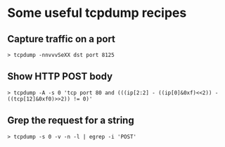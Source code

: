 # Some useful tcpdump recipes

## Capture traffic on a port

```
> tcpdump -nnvvvSeXX dst port 8125
```

## Show HTTP POST body
```
> tcpdump -A -s 0 'tcp port 80 and (((ip[2:2] - ((ip[0]&0xf)<<2)) - ((tcp[12]&0xf0)>>2)) != 0)'
```

## Grep the request for a string
```
> tcpdump -s 0 -v -n -l | egrep -i 'POST'
```
